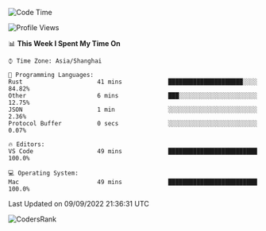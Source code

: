 <!--START_SECTION:waka-->
![Code Time](http://img.shields.io/badge/Code%20Time-1%2C676%20hrs%2022%20mins-blue)

![Profile Views](http://img.shields.io/badge/Profile%20Views-17-blue)

📊 **This Week I Spent My Time On** 

```text
⌚︎ Time Zone: Asia/Shanghai

💬 Programming Languages: 
Rust                     41 mins             █████████████████████░░░░   84.82% 
Other                    6 mins              ███░░░░░░░░░░░░░░░░░░░░░░   12.75% 
JSON                     1 min               ░░░░░░░░░░░░░░░░░░░░░░░░░   2.36% 
Protocol Buffer          0 secs              ░░░░░░░░░░░░░░░░░░░░░░░░░   0.07%

🔥 Editors: 
VS Code                  49 mins             █████████████████████████   100.0%

💻 Operating System: 
Mac                      49 mins             █████████████████████████   100.0%

```


 Last Updated on 09/09/2022 21:36:31 UTC
<!--END_SECTION:waka-->

![CodersRank](https://cr-skills-chart-widget.azurewebsites.net/api/api?username=BugenZhao&padding=16&tooltip=true&branding=false&sort-by-score=true&skills=Rust%2C%20Swift%2C%20C%2C%20TypeScript%2C%20Java%2C%20Go%2C%20Dart%2C%20C%2B%2B%2C%20Python%2C%20Assembly%2C%20Shell%2C%20Kotlin)
